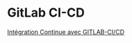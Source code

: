 # GitLab CI-CD

[Intégration Continue avec GITLAB-CI/CD](https://blog.stephane-robert.info/post/introduction-gitlab-ci/)